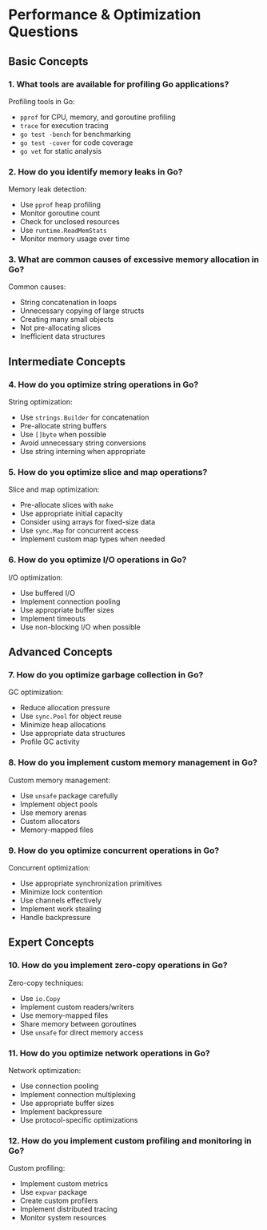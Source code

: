 # Performance & Optimization Questions

## Basic Concepts

### 1. What tools are available for profiling Go applications?

Profiling tools in Go:
* `pprof` for CPU, memory, and goroutine profiling
* `trace` for execution tracing
* `go test -bench` for benchmarking
* `go test -cover` for code coverage
* `go vet` for static analysis

### 2. How do you identify memory leaks in Go?

Memory leak detection:
* Use `pprof` heap profiling
* Monitor goroutine count
* Check for unclosed resources
* Use `runtime.ReadMemStats`
* Monitor memory usage over time

### 3. What are common causes of excessive memory allocation in Go?

Common causes:
* String concatenation in loops
* Unnecessary copying of large structs
* Creating many small objects
* Not pre-allocating slices
* Inefficient data structures

## Intermediate Concepts

### 4. How do you optimize string operations in Go?

String optimization:
* Use `strings.Builder` for concatenation
* Pre-allocate string buffers
* Use `[]byte` when possible
* Avoid unnecessary string conversions
* Use string interning when appropriate

### 5. How do you optimize slice and map operations?

Slice and map optimization:
* Pre-allocate slices with `make`
* Use appropriate initial capacity
* Consider using arrays for fixed-size data
* Use `sync.Map` for concurrent access
* Implement custom map types when needed

### 6. How do you optimize I/O operations in Go?

I/O optimization:
* Use buffered I/O
* Implement connection pooling
* Use appropriate buffer sizes
* Implement timeouts
* Use non-blocking I/O when possible

## Advanced Concepts

### 7. How do you optimize garbage collection in Go?

GC optimization:
* Reduce allocation pressure
* Use `sync.Pool` for object reuse
* Minimize heap allocations
* Use appropriate data structures
* Profile GC activity

### 8. How do you implement custom memory management in Go?

Custom memory management:
* Use `unsafe` package carefully
* Implement object pools
* Use memory arenas
* Custom allocators
* Memory-mapped files

### 9. How do you optimize concurrent operations in Go?

Concurrent optimization:
* Use appropriate synchronization primitives
* Minimize lock contention
* Use channels effectively
* Implement work stealing
* Handle backpressure

## Expert Concepts

### 10. How do you implement zero-copy operations in Go?

Zero-copy techniques:
* Use `io.Copy`
* Implement custom readers/writers
* Use memory-mapped files
* Share memory between goroutines
* Use `unsafe` for direct memory access

### 11. How do you optimize network operations in Go?

Network optimization:
* Use connection pooling
* Implement connection multiplexing
* Use appropriate buffer sizes
* Implement backpressure
* Use protocol-specific optimizations

### 12. How do you implement custom profiling and monitoring in Go?

Custom profiling:
* Implement custom metrics
* Use `expvar` package
* Create custom profilers
* Implement distributed tracing
* Monitor system resources 